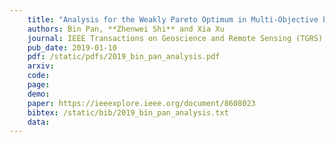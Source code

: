 ```yaml
---
    title: "Analysis for the Weakly Pareto Optimum in Multi-Objective based Hyperspectral Band Selection"
    authors: Bin Pan, **Zhenwei Shi** and Xia Xu
    journal: IEEE Transactions on Geoscience and Remote Sensing (TGRS)
    pub_date: 2019-01-10
    pdf: /static/pdfs/2019_bin_pan_analysis.pdf
    arxiv: 
    code: 
    page: 
    demo: 
    paper: https://ieeexplore.ieee.org/document/8608023
    bibtex: /static/bib/2019_bin_pan_analysis.txt
    data: 
---
```

    